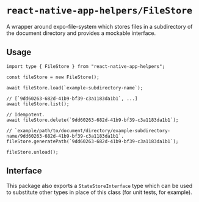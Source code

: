 # `react-native-app-helpers/FileStore`

A wrapper around expo-file-system which stores files in a subdirectory of the
document directory and provides a mockable interface.

## Usage

```tsx
import type { FileStore } from "react-native-app-helpers";

const fileStore = new FileStore();

await fileStore.load(`example-subdirectory-name`);

// [`9dd60263-682d-41b9-bf39-c3a1183da1b1`, ...]
await fileStore.list();

// Idempotent.
await fileStore.delete(`9dd60263-682d-41b9-bf39-c3a1183da1b1`);

// `example/path/to/document/directory/example-subdirectory-name/9dd60263-682d-41b9-bf39-c3a1183da1b1`.
fileStore.generatePath(`9dd60263-682d-41b9-bf39-c3a1183da1b1`);

fileStore.unload();
```

## Interface

This package also exports a `StateStoreInterface` type which can be used to
substitute other types in place of this class (for unit tests, for example).
